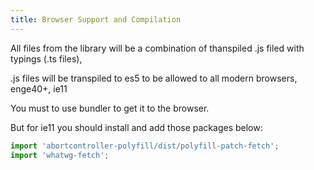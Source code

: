 ```yaml
---
title: Browser Support and Compilation
---
```


All files from the library will be a combination of thanspiled .js filed with typings (.ts files),

.js files will be transpiled to es5 to be allowed to all modern browsers, enge40+, ie11

You must to use bundler to get it to the browser.

But for ie11 you should install and add those packages below:

```javascript
import 'abortcontroller-polyfill/dist/polyfill-patch-fetch';
import 'whatwg-fetch';
```